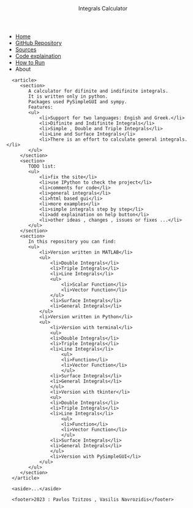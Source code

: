 <!DOCTYPE html> 

<html>  
   <head> 
      <meta charset = "utf-8"> 
      <meta name="viewport" content="width=device-width, initial-scale=1.0">
      <title>Integrals Calculator</title> 
   </head> 
  
   <body> 
      <header>Integrals Calculator</header> 
      <nav>
        <ul> 
            <li><a href = "index.html">Home</a></li> 
            <li><a href = "https://github.com/PavlosTzitzos/integrals_calculator" target="_blank">GitHub Repository</a></li>
            <li><a href = "sources.html">Sources</a></li> 
            <li><a href = "code.html">Code explaination</a></li> 
            <li><a href = "how_to_run.html">How to Run</a></li> 
            <li><a href = "about.html"></a>About</li> 
         </ul>
      </nav>
      
      <article> 
         <section> 
            A calculator for difinite and indifinite integrals.
            It is written only in python.
            Packages used PySimpleGUI and sympy.
            Features:
            <ul>
                <li>Support for two languages: Engish and Greek.</li>
                <li>Difinite and Indifinite Integrals</li>
                <li>Simple , Double and Triple Integrals</li>
                <li>Line and Surface Integrals</li>
                <li>There is an effort to calculate general integrals.</li>
            </ul>
         </section>
         <section>
            TODO list:
            <ul>
                <li>fix the site</li>
                <li>use IPython to check the project</li>
                <li>comments for code</li>
                <li>general integrals</li>
                <li>html based gui</li>
                <li>more examples</li>
                <li>simple integrals step by step</li>
                <li>add explaination on help button</li>
                <li>other ideas , changes , issues or fixes ...</li>
            </ul>
         </section>
         <section>
            In this repository you can find:
            <ul>
                <li>Version written in MATLAB</li>
                <ul>
                    <li>Double Integrals</li>
                    <li>Triple Integrals</li>
                    <li>Line Integrals</li>
                    <ul>
                        <li>Scalar Function</li>
                        <li>Vector Function</li>
                    </ul>
                    <li>Surface Integrals</li>
                    <li>General Integrals</li>
                </ul>
                <li>Version written in Python</li>
                <ul>
                    <li>Version with terminal</li>
                    <ul>
                    <li>Double Integrals</li>
                    <li>Triple Integrals</li>
                    <li>Line Integrals</li>
                        <ul>
                        <li>Function</li>
                        <li>Vector Function</li>
                        </ul>
                    <li>Surface Integrals</li>
                    <li>General Integrals</li>
                    </ul>
                    <li>Version with tkinter</li>
                    <ul>
                    <li>Double Integrals</li>
                    <li>Triple Integrals</li>
                    <li>Line Integrals</li>
                        <ul>
                        <li>Function</li>
                        <li>Vector Function</li>
                        </ul>
                    <li>Surface Integrals</li>
                    <li>General Integrals</li>
                    </ul>
                    <li>Version with PySimpleGUI</li>
                </ul>
            </ul>
         </section>
      </article> 
      
      <aside>...</aside> 
      
      <footer>2023 : Pavlos Tzitzos , Vasilis Navrozidis</footer> 
   </body> 
</html> 

